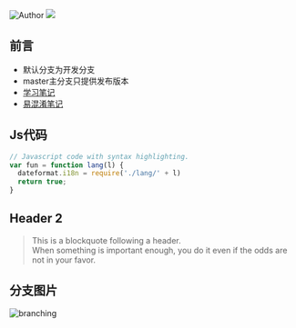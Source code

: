 ![Author](https://img.shields.io/badge/Author-Tinywan-green.svg)
![](https://img.shields.io/badge/language-php-blue.svg)
##  前言
+  默认分支为开发分支
+  master主分支只提供发布版本
+  [学习笔记](/201702/LEARING.md)
+  [易混淆笔记](/201702/MEMBER.md)

##  Js代码

```javascript
// Javascript code with syntax highlighting.
var fun = function lang(l) {
  dateformat.i18n = require('./lang/' + l)
  return true;
}
```

##  Header 2

> This is a blockquote following a header.      
When something is important enough, you do it even if the odds are not in your favor.
  
##  分支图片
  
![branching](/images/branching.png)